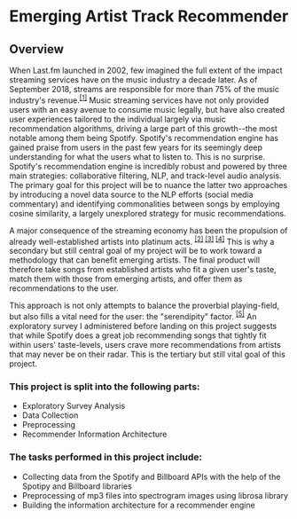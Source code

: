 # Emerging Artist Track Recommender
## Overview

When Last.fm launched in 2002, few imagined the full extent of the impact streaming services have on the music industry a decade later. As of September 2018, streams are responsible for more than 75% of the music industry's revenue.<sup>[[1]](https://www.theverge.com/2018/9/20/17883584/streaming-record-sales-music-industry-revenuespl)</sup> Music streaming services have not only provided users with an easy avenue to consume music legally, but have also created user experiences tailored to the individual largely via music recommendation algorithms, driving a large part of this growth--the most notable among them being Spotify. Spotify's recommendation engine has gained praise from users in the past few years for its seemingly deep understanding for what the users what to listen to. This is no surprise. Spotify's recommendation engine is incredibly robust and powered by three main strategies: collaborative filtering, NLP, and track-level audio analysis. The primary goal for this project will be to nuance the latter two approaches by introducing a novel data source to the NLP efforts (social media commentary) and identifying commonalities between songs by employing cosine similarity, a largely unexplored strategy for music recommendations.

A major consequence of the streaming economy has been the propulsion of already well-established artists into platinum acts. <sup>[[2]](https://pitchfork.com/features/oped/how-to-be-a-responsible-music-fan-in-the-age-of-streaming/) [[3]](https://www.billboard.com/articles/business/streaming/8479225/drake-ed-sheeran-rihanna-spotify-all-time-streaming-lists) [[4]](https://www.forbes.com/sites/hughmcintyre/2016/02/13/now-that-streaming-can-make-a-song-platinum-what-counts-and-what-doesnt/)</sup> This is why a secondary but still central goal of my project will be to work toward a methodology that can benefit emerging artists. The final product will therefore take songs from established artists who fit a given user's taste, match them with those from emerging artists, and offer them as recommendations to the user. 

This approach is not only attempts to balance the proverbial playing-field, but also fills a vital need for the user: the "serendipity" factor. <sup>[[5]](https://www.sciencedirect.com/science/article/pii/S1877050913008971)</sup> An exploratory survey I administered before landing on this project suggests that while Spotify does a great job recommending songs that tightly fit within users' taste-levels, users crave more recommendations from artists that may never be on their radar. This is the tertiary but still vital goal of this project.

### This project is split into the following parts:

* Exploratory Survey Analysis 
* Data Collection
* Preprocessing
* Recommender Information Architecture

### The tasks performed in this project include:
* Collecting data from the Spotify and Billboard APIs with the help of the Spotipy and Billboard libraries
* Preprocessing of mp3 files into spectrogram images using librosa library
* Building the information architecture for a recommender engine 
